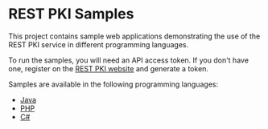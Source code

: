 REST PKI Samples
================

This project contains sample web applications demonstrating the use of the REST PKI service in
different programming languages.

To run the samples, you will need an API access token. If you don't have one, register on the
[REST PKI website](https://restpki.lacunasoftware.com/) and generate a token.

Samples are available in the following programming languages:

* [Java](tree/master/Java/)
* [PHP](tree/master/PHP/)
* [C#](tree/master/CSharp/)